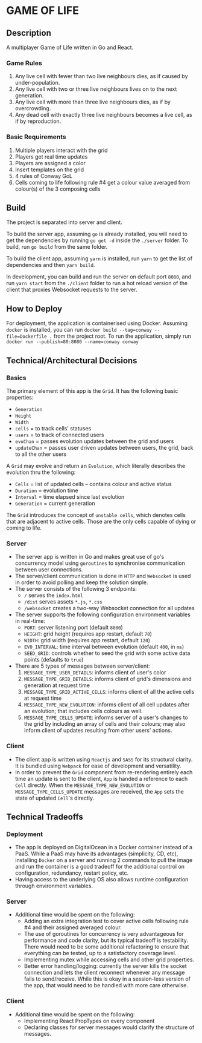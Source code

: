 # GAME OF LIFE

## Description
A multiplayer Game of Life written in Go and React.

### Game Rules
1. Any live cell with fewer than two live neighbours dies, as if caused by under-population.
2. Any live cell with two or three live neighbours lives on to the next generation.
3. Any live cell with more than three live neighbours dies, as if by overcrowding.
4. Any dead cell with exactly three live neighbours becomes a live cell, as if by reproduction.

### Basic Requirements
1. Multiple players interact with the grid
2. Players get real time updates
3. Players are assigned a color
4. Insert templates on the grid
5. 4 rules of Conway GoL
6. Cells coming to life following rule #4 get a colour value averaged from colour(s) of the 3 composing cells

## Build
The project is separated into server and client.

To build the server app, assuming `go` is already installed, you will need to get the dependencies by running `go get -d` inside the `./server` folder.  To build, run `go build` from the same folder.

To build the client app, assuming `yarn` is installed, run `yarn` to get the list of dependencies and then `yarn build`.

In development, you can build and run the server on default port `8080`, and run `yarn start` from the `./client` folder to run a hot reload version of the client that proxies Websocket requests to the server.

## How to Deploy
For deployment, the application is containerised using Docker.  Assuming `docker` is installed, you can run `docker build --tag=conway --file=Dockerfile .` from the project root.  To run the application, simply run `docker run --publish=80:8080 --name=conway conway`

## Technical/Architectural Decisions
### Basics
The primary element of this app is the `Grid`.  It has the following basic properties:

- `Generation`
- `Height`
- `Width`
- `cells` = to track cells' statuses
- `users` = to track of connected users
- `evoChan` = passes evolution updates between the grid and users
- `updateChan` = passes user driven updates between users, the grid, back to all the other users

A `Grid` may evolve and return an `Evolution`, which literally describes the evolution thru the following:

- `Cells` = list of updated cells – contains colour and active status
- `Duration` = evolution time
- `Interval` = time elapsed since last evolution
- `Generation` = current generation

The `Grid` introduces the concept of `unstable cells`, which denotes cells that are adjacent to active cells.  Those are the only cells capable of dying or coming to life.
### Server
- The server app is written in Go and makes great use of go's concurrency model using `goroutines` to synchronise communication between user connections.
- The server/client communication is done in `HTTP` and `Websocket` is used in order to avoid polling and keep the solution simple.
- The server consists of the following 3 endpoints: 
	- `/` serves the `index.html`
	- `/dist` serves assets `*.js`, `*.css`
	- `/websocket` creates a two-way Websocket connection for all updates
- The server supports the following configuration environment variables in real-time:
	- `PORT`: server listening port (default `8080`)
	- `HEIGHT`: grid height (requires app restart, default `70`)
	- `WIDTH`: grid width (requires app restart, default `120`)
	- `EVO_INTERVAL`: time interval between evolution (default `400`, in `ms`)
	- `SEED_GRID`: controls whether to seed the grid with some active data points (defaults to `true`)
- There are 5 types of messages between server/client:
	1. `MESSAGE_TYPE_USER_DETAILS`: informs client of user's color
	2. `MESSAGE_TYPE_GRID_DETAILS`: informs client of grid's dimensions and generation at request time
	3. `MESSAGE_TYPE_GRID_ACTIVE_CELLS`: informs client of all the active cells at request time
	4. `MESSAGE_TYPE_NEW_EVOLUTION`: informs client of all cell updates after an evolution; that includes cells colours as well.
	5. `MESSAGE_TYPE_CELLS_UPDATE`: informs server of a user's changes to the grid by including an array of cells and their colours; may also inform client of updates resulting from other users' actions.
### Client
- The client app is written using `Reactjs` and `SASS` for its structural clarity.  It is bundled using `Webpack` for ease of development and versatility.
- In order to prevent the `Grid` component from re-rendering entirely each time an update is sent to the client, `App` is handed a reference to each `Cell` directly.  When the `MESSAGE_TYPE_NEW_EVOLUTION` or `MESSAGE_TYPE_CELLS_UPDATE` messages are received, the `App` sets the state of updated `Cell`'s directly.  
## Technical Tradeoffs
### Deployment
- The app is deployed on DigitalOcean in a Docker container instead of a PaaS.  While a PaaS may have its advantages (simplicity, CD, etc), installing `Docker` on a server and running 2 commands to pull the image and run the container is a good tradeoff for the additional control on configuration, redundancy, restart policy, etc.  
- Having access to the underlying OS also allows runtime configuration through environment variables.
### Server
- Additional time would be spent on the following:
	- Adding an extra integration test to cover active cells following rule #4 and their assigned averaged colour.
	- The use of goroutines for concurrency is very advantageous for performance and code clarity, but its typical tradeoff is testability.  There would need to be some additional refactoring to ensure that everything can be tested, up to a satisfactory coverage level.
	- Implementing mutex while accessing cells and other grid properties.
	- Better error handling/logging: currently the server kills the socket connection and lets the client reconnect whenever any message fails to send/receive.  While this is okay in a session-less version of the app, that would need to be handled with more care otherwise.
### Client
- Additional time would be spent on the following:
	- Implementing React PropTypes on every component 
	- Declaring classes for server messages would clarify the structure of messages.
